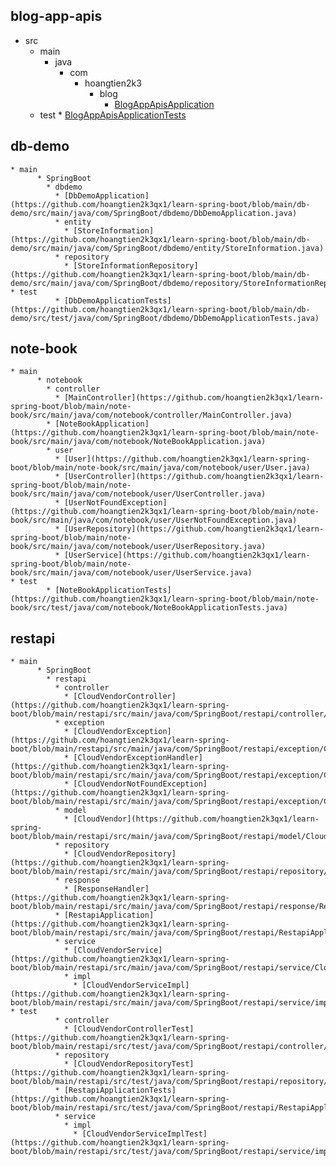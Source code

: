 
## blog-app-apis
  * src
    * main
      * java
        * com
          * hoangtien2k3
            * blog
              * [BlogAppApisApplication](https://github.com/hoangtien2k3qx1/learn-spring-boot/blob/main/blog-app-apis/src/main/java/com/hoangtien2k3/blog/BlogAppApisApplication.java)
    * test
              * [BlogAppApisApplicationTests](https://github.com/hoangtien2k3qx1/learn-spring-boot/blob/main/blog-app-apis/src/test/java/com/hoangtien2k3/blog/BlogAppApisApplicationTests.java)

## db-demo
    * main
          * SpringBoot
            * dbdemo
              * [DbDemoApplication](https://github.com/hoangtien2k3qx1/learn-spring-boot/blob/main/db-demo/src/main/java/com/SpringBoot/dbdemo/DbDemoApplication.java)
              * entity
                * [StoreInformation](https://github.com/hoangtien2k3qx1/learn-spring-boot/blob/main/db-demo/src/main/java/com/SpringBoot/dbdemo/entity/StoreInformation.java)
              * repository
                * [StoreInformationRepository](https://github.com/hoangtien2k3qx1/learn-spring-boot/blob/main/db-demo/src/main/java/com/SpringBoot/dbdemo/repository/StoreInformationRepository.java)
    * test
              * [DbDemoApplicationTests](https://github.com/hoangtien2k3qx1/learn-spring-boot/blob/main/db-demo/src/test/java/com/SpringBoot/dbdemo/DbDemoApplicationTests.java)

## note-book
    * main
          * notebook
            * controller
              * [MainController](https://github.com/hoangtien2k3qx1/learn-spring-boot/blob/main/note-book/src/main/java/com/notebook/controller/MainController.java)
            * [NoteBookApplication](https://github.com/hoangtien2k3qx1/learn-spring-boot/blob/main/note-book/src/main/java/com/notebook/NoteBookApplication.java)
            * user
              * [User](https://github.com/hoangtien2k3qx1/learn-spring-boot/blob/main/note-book/src/main/java/com/notebook/user/User.java)
              * [UserController](https://github.com/hoangtien2k3qx1/learn-spring-boot/blob/main/note-book/src/main/java/com/notebook/user/UserController.java)
              * [UserNotFoundException](https://github.com/hoangtien2k3qx1/learn-spring-boot/blob/main/note-book/src/main/java/com/notebook/user/UserNotFoundException.java)
              * [UserRepository](https://github.com/hoangtien2k3qx1/learn-spring-boot/blob/main/note-book/src/main/java/com/notebook/user/UserRepository.java)
              * [UserService](https://github.com/hoangtien2k3qx1/learn-spring-boot/blob/main/note-book/src/main/java/com/notebook/user/UserService.java)
    * test
            * [NoteBookApplicationTests](https://github.com/hoangtien2k3qx1/learn-spring-boot/blob/main/note-book/src/test/java/com/notebook/NoteBookApplicationTests.java)

## restapi
    * main
          * SpringBoot
            * restapi
              * controller
                * [CloudVendorController](https://github.com/hoangtien2k3qx1/learn-spring-boot/blob/main/restapi/src/main/java/com/SpringBoot/restapi/controller/CloudVendorController.java)
              * exception
                * [CloudVendorException](https://github.com/hoangtien2k3qx1/learn-spring-boot/blob/main/restapi/src/main/java/com/SpringBoot/restapi/exception/CloudVendorException.java)
                * [CloudVendorExceptionHandler](https://github.com/hoangtien2k3qx1/learn-spring-boot/blob/main/restapi/src/main/java/com/SpringBoot/restapi/exception/CloudVendorExceptionHandler.java)
                * [CloudVendorNotFoundException](https://github.com/hoangtien2k3qx1/learn-spring-boot/blob/main/restapi/src/main/java/com/SpringBoot/restapi/exception/CloudVendorNotFoundException.java)
              * model
                * [CloudVendor](https://github.com/hoangtien2k3qx1/learn-spring-boot/blob/main/restapi/src/main/java/com/SpringBoot/restapi/model/CloudVendor.java)
              * repository
                * [CloudVendorRepository](https://github.com/hoangtien2k3qx1/learn-spring-boot/blob/main/restapi/src/main/java/com/SpringBoot/restapi/repository/CloudVendorRepository.java)
              * response
                * [ResponseHandler](https://github.com/hoangtien2k3qx1/learn-spring-boot/blob/main/restapi/src/main/java/com/SpringBoot/restapi/response/ResponseHandler.java)
              * [RestapiApplication](https://github.com/hoangtien2k3qx1/learn-spring-boot/blob/main/restapi/src/main/java/com/SpringBoot/restapi/RestapiApplication.java)
              * service
                * [CloudVendorService](https://github.com/hoangtien2k3qx1/learn-spring-boot/blob/main/restapi/src/main/java/com/SpringBoot/restapi/service/CloudVendorService.java)
                * impl
                  * [CloudVendorServiceImpl](https://github.com/hoangtien2k3qx1/learn-spring-boot/blob/main/restapi/src/main/java/com/SpringBoot/restapi/service/impl/CloudVendorServiceImpl.java)
    * test
              * controller
                * [CloudVendorControllerTest](https://github.com/hoangtien2k3qx1/learn-spring-boot/blob/main/restapi/src/test/java/com/SpringBoot/restapi/controller/CloudVendorControllerTest.java)
              * repository
                * [CloudVendorRepositoryTest](https://github.com/hoangtien2k3qx1/learn-spring-boot/blob/main/restapi/src/test/java/com/SpringBoot/restapi/repository/CloudVendorRepositoryTest.java)
              * [RestapiApplicationTests](https://github.com/hoangtien2k3qx1/learn-spring-boot/blob/main/restapi/src/test/java/com/SpringBoot/restapi/RestapiApplicationTests.java)
              * service
                * impl
                  * [CloudVendorServiceImplTest](https://github.com/hoangtien2k3qx1/learn-spring-boot/blob/main/restapi/src/test/java/com/SpringBoot/restapi/service/impl/CloudVendorServiceImplTest.java)
